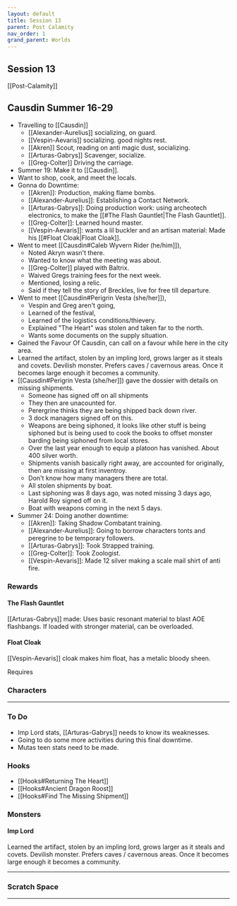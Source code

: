 ```yaml
---
layout: default
title: Session 13
parent: Post Calamity
nav_order: 1
grand_parent: Worlds
---
```

## Session 13
[[Post-Calamity]]
## Causdin Summer 16-29
* Travelling to [[Causdin]]
	* [[Alexander-Aurelius]] socializing, on guard.
	* [[Vespin-Aevaris]] socializing. good nights rest.
	* [[Akren]] Scout, reading on anti magic dust, socializing.
	* [[Arturas-Gabrys]] Scavenger, socialize.
	* [[Greg-Colter]] Driving the carriage.
* Summer 19: Make it to [[Causdin]].
* Want to shop, cook, and meet the locals.
* Gonna do Downtime:
	* [[Akren]]: Production, making flame bombs. 
	* [[Alexander-Aurelius]]: Establishing a Contact Network.
	* [[Arturas-Gabrys]]: Doing production work: using archeotech electronics, to make the [[#The Flash Gauntlet|The Flash Gauntlet]].
	* [[Greg-Colter]]: Learned hound master.
	* [[Vespin-Aevaris]]: wants a lil buckler and an artisan material: Made his [[#Float Cloak|Float Cloak]].
* Went to meet [[Causdin#Caleb Wyvern Rider (he/him]]),
	* Noted Akryn wasn't there.
	* Wanted to know what the meeting was about.
	* [[Greg-Colter]] played with Baltrix.
	* Waived Gregs training fees for the next week.
	* Mentioned, losing a relic.
	* Said if they tell the story of Breckles, live for free till departure.
* Went to meet [[Causdin#Perigrin Vesta (she/her]]),
	* Vespin and Greg aren't going,
	* Learned of the festival,
	* Learned of the logistics conditions/thievery.
	* Explained "The Heart" was stolen and taken far to the north.
	* Wants some documents on the supply situation. 
* Gained the Favour Of Causdin, can call on a favour while here in the city area.
* Learned the artifact, stolen by an impling lord, grows larger as it steals and covets. Devilish monster. Prefers caves / cavernous areas. Once it becomes large enough it becomes a community.
* [[Causdin#Perigrin Vesta (she/her]]) gave the dossier with details on missing shipments.
	* Someone has signed off on all shipments
	* They then are unacounted for.
	* Perergrine thinks they are being shipped back down river.
	* 3 dock managers signed off on this.
	* Weapons are being siphoned, it looks like other stuff is being siphoned but is being used to cook the books to offset monster barding being siphoned from local stores.
	* Over the last year enough to equip a platoon has vanished. About 400 silver worth.
	* Shipments vanish basically right away, are accounted for originally, then are missing at first inventroy.
	* Don't know how many managers there are total.
	* All stolen shipments by boat.
	* Last siphoning was 8 days ago, was noted missing 3 days ago, Harold Roy signed off on it.
	* Boat with weapons coming in the next 5 days.
* Summer 24: Doing another downtime: 
	* [[Akren]]: Taking Shadow Combatant training.
	* [[Alexander-Aurelius]]: Going to borrow characters tonts and peregrine to be temporary followers.
	* [[Arturas-Gabrys]]: Took Strapped training.
	* [[Greg-Colter]]: Took Zoologist.
	* [[Vespin-Aevaris]]: Made 12 silver making a scale mail shirt of anti fire.


### Rewards
#### The Flash Gauntlet
[[Arturas-Gabrys]] made:
Uses basic resonant material to blast AOE flashbangs. If loaded with stronger material, can be overloaded.

#### Float Cloak
[[Vespin-Aevaris]] cloak makes him float, has a metalic bloody sheen.

Requires 

### Characters
 ---

### To Do
* Imp Lord stats, [[Arturas-Gabrys]] needs to know its weaknesses.
* Going to do some more activities during this final downtime.
* Mutas teen stats need to be made.


### Hooks
* [[Hooks#Returning The Heart]]
* [[Hooks#Ancient Dragon Roost]]
* [[Hooks#Find The Missing Shipment]]


### Monsters

#### Imp Lord
Learned the artifact, stolen by an impling lord, grows larger as it steals and covets. Devilish monster. Prefers caves / cavernous areas. Once it becomes large enough it becomes a community.

---

### Scratch Space



---